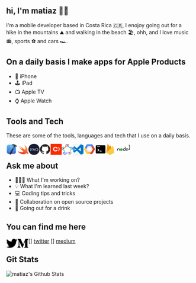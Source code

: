 ## hi, I'm matiaz 🖖🏻

I'm a mobile developer based in Costa Rica 🇨🇷, I enojoy going out for a hike in the mountains ⛰ and walking in the beach 🏖, ohh, and I love music 📻, sports ⚽️ and cars 🏎.

## On a daily basis I make apps for Apple Products 

- 📱 iPhone
- 🕹 iPad
- 📺 Apple TV
- ⌚️ Apple Watch

## Tools and Tech

These are some of the tools, languages and tech that I use on a daily basis.

<img align="left" alt="Xcode" width="30px" src="https://github.com/matiaz/matiaz/blob/setup/media/xcode.png" />
<img align="left" alt="Swift" width="30px" src="https://github.com/matiaz/matiaz/blob/setup/media/swift.png" />]
<img align="left" alt="Objective C" width="30px" src="https://github.com/matiaz/matiaz/blob/setup/media/objectivec.png" />
<img align="left" alt="Github" width="30px" src="https://github.com/matiaz/matiaz/blob/setup/media/github.png" />
<img align="left" alt="Cocoapods" width="30px" src="https://github.com/matiaz/matiaz/blob/setup/media/cocoapods.png" />
<img align="left" alt="Fastlane" width="30px" src="https://github.com/matiaz/matiaz/blob/setup/media/fastlane.png" />
<img align="left" alt="VSCode" width="30px" src="https://github.com/matiaz/matiaz/blob/setup/media/vscode.jpeg" />
<img align="left" alt="GCP" width="30px" src="https://github.com/matiaz/matiaz/blob/setup/media/gcp.png" />
<img align="left" alt="Terminal" width="30px" src="https://github.com/matiaz/matiaz/blob/setup/media/terminal.png" />
<img align="left" alt="Firebase" width="30px" src="https://github.com/matiaz/matiaz/blob/setup/media/firebase.png" />
<img align="left" alt="NodeJS" width="30px" src="https://github.com/matiaz/matiaz/blob/setup/media/node.png" />

## Ask me about 

- 👨🏻‍💻 What I'm working on?
- 💡 What I'm learned last week?
- 💻 Coding tips and tricks
- 🤝 Collaboration on open source projects
- 🍻 Going out for a drink 

## You can find me here

[<img align="left" alt="Twitter" width="30px" src="https://github.com/matiaz/matiaz/blob/setup/media/twitter.png" />] [twitter]
[<img align="left" alt="Medium" width="30px" src="https://github.com/matiaz/matiaz/blob/setup/media/medium.png" />] [medium]

## Git Stats
<img align="left" alt="matiaz's Github Stats" src="https://github-readme-stats.vercel.app/api?username=matiaz&show_icons=true&hide_border=true&theme=radical" />

[twitter]: https://twitter.com/immatiaz
[medium]: https://medium.com/@immatiaz
